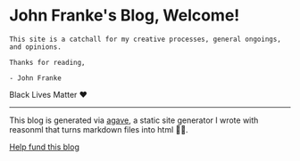 # John Franke's Blog, Welcome!

```Hey, I am a musician, artist, and programmer living in Nashville TN.
This site is a catchall for my creative processes, general ongoings, and opinions.

Thanks for reading,

- John Franke
```

Black Lives Matter ❤️

---

This blog is generated via [agave](https://github.com/jottenlips/agave), a static site generator I wrote with reasonml that turns markdown files into html 🧑‍💻.

[Help fund this blog](contribute)
